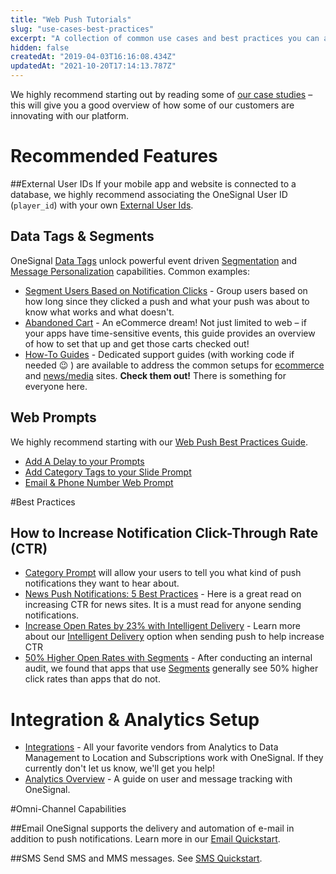 ```yaml
---
title: "Web Push Tutorials"
slug: "use-cases-best-practices"
excerpt: "A collection of common use cases and best practices you can achieve by combining OneSignal features"
hidden: false
createdAt: "2019-04-03T16:16:08.434Z"
updatedAt: "2021-10-20T17:14:13.787Z"
---
```

We highly recommend starting out by reading some of [our case studies](https://onesignal.com/case-studies) – this will give you a good overview of how some of our customers are innovating with our platform.

# Recommended Features

##External User IDs
If your mobile app and website is connected to a database, we highly recommend associating the OneSignal User ID (`player_id`) with your own [External User Ids](doc:external-user-ids).

## Data Tags & Segments
OneSignal [Data Tags](doc:add-user-data-tags) unlock powerful event driven [Segmentation](doc:segmentation) and [Message Personalization](doc:personalization) capabilities. Common examples:
- [Segment Users Based on Notification Clicks](doc:segment-based-on-notification-clicks) - Group users based on how long since they clicked a push and what your push was about to know what works and what doesn't.
- [Abandoned Cart](doc:abandoned-cart) - An eCommerce dream! Not just limited to web – if your apps have time-sensitive events, this guide provides an overview of how to set that up and get those carts checked out!
- [How-To Guides](https://onesignal.com/resources?type=guides) - Dedicated support guides (with working code if needed 😉 ) are available to address the common setups for [ecommerce](https://onesignal.com/guides/how-to-use-push-on-your-e-commerce-site) and [news/media](https://onesignal.com/guides/how-to-use-push-on-your-news-or-media-site) sites. **Check them out!** There is something for everyone here.

## Web Prompts

We highly recommend starting with our [Web Push Best Practices Guide](https://onesignal.com/blog/best-practices-to-master-web-notifications-a-7-step-guide/).

- [Add A Delay to your Prompts](doc:permission-requests#delayed-prompts)
- [Add Category Tags to your Slide Prompt](doc:category-prompt)
- [Email & Phone Number Web Prompt](doc:email-phone-number-web-prompt)

#Best Practices

## How to Increase Notification Click-Through Rate (CTR)

- [Category Prompt](doc:category-prompt) will allow your users to tell you what kind of push notifications they want to hear about.
- [News Push Notifications: 5 Best Practices](https://onesignal.com/blog/news-publishers-5-best-practices-for-sending-push-notifications/) - Here is a great read on increasing CTR for news sites. It is a must read for anyone sending notifications.
- [Increase Open Rates by 23% with Intelligent Delivery](https://onesignal.com/blog/increase-open-rates-by-up-to-23-percent-with-intelligent-delivery/) - Learn more about our [Intelligent Delivery](doc:sending-notifications#intelligent-delivery) option when sending push to help increase CTR
- [50% Higher Open Rates with Segments](https://onesignal.com/blog/best-practices-for-news-publications-push-notification-segmentation-testing/) - After conducting an internal audit, we found that apps that use [Segments](doc:segmentation) generally see 50% higher click rates than apps that do not.

# Integration & Analytics Setup
- [Integrations](doc:integrations) - All your favorite vendors from Analytics to Data Management to Location and Subscriptions work with OneSignal. If they currently don't let us know, we'll get you help!
- [Analytics Overview](doc:analytics-overview) - A guide on user and message tracking with OneSignal.

#Omni-Channel Capabilities

##Email
OneSignal supports the delivery and automation of e-mail in addition to push notifications. Learn more in our [Email Quickstart](doc:email-quickstart).

##SMS
Send SMS and MMS messages. See [SMS Quickstart](doc:sms-quickstart).